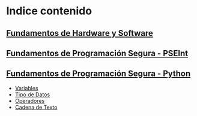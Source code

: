 # Indice contenido

## [Fundamentos de Hardware y Software](Fundamentos_Hardware_Software/Fundamentos_Hardware_Software.md)

## [Fundamentos de Programación Segura - PSEInt](Fundamentos_Programacion_Segura/PSEInt/PSEInt.md)

## [Fundamentos de Programación Segura - Python](Fundamentos_Programacion_Segura/Python/00_README.md)

  - [Variables](Fundamentos_Programacion_Segura/Python/01_variables.md)
  - [Tipo de Datos](Fundamentos_Programacion_Segura/Python/01_variables.md)
  - [Operadores](Fundamentos_Programacion_Segura/Python/01_variables.md)
  - [Cadena de Texto](Fundamentos_Programacion_Segura/Python/01_variables.md)